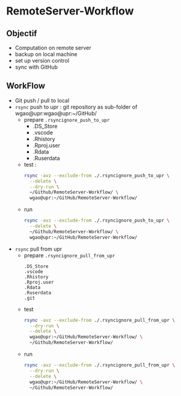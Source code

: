 # RemoteServer-Workflow

## Objectif

- Computation on remote server
- backup on local machine
- set up version control
- sync with GitHub

## WorkFlow

- Git push / pull to local
- `rsync` push to upr : git repository as sub-folder of wgao@upr:wgao@upr:~/GitHub/
  - prepare `.rsyncignore_push_to_upr`
    - .DS_Store
    - .vscode
    - .Rhistory
    - .Rproj.user
    - .Rdata
    - .Ruserdata
  - test : 
    ```bash
    rsync -avz --exclude-from ./.rsyncignore_push_to_upr \
      --delete \
      --dry-run \
      ~/Github/RemoteServer-Workflow/ \
      wgao@upr:~/GitHub/RemoteServer-Workflow/
    ```
  - run 
    ```bash
    rsync -avz --exclude-from ./.rsyncignore_push_to_upr \
      --delete \
      ~/Github/RemoteServer-Workflow/ \
      wgao@upr:~/GitHub/RemoteServer-Workflow/
    ```
- `rsync` pull from upr
  - prepare `.rsyncignore_pull_from_upr`
    ```
    .DS_Store
    .vscode
    .Rhistory
    .Rproj.user
    .Rdata
    .Ruserdata
    .git
    ```
  - test
    ```bash
    rsync -avz --exclude-from ./.rsyncignore_pull_from_upr \
      --dry-run \
      --delete \
      wgao@upr:~/GitHub/RemoteServer-Workflow/ \
      ~/Github/RemoteServer-Workflow/    
    ```
  - run 
    ```bash
    rsync -avz --exclude-from ./.rsyncignore_pull_from_upr \
      --dry-run \
      --delete \
      wgao@upr:~/GitHub/RemoteServer-Workflow/ \
      ~/Github/RemoteServer-Workflow/
    ```



